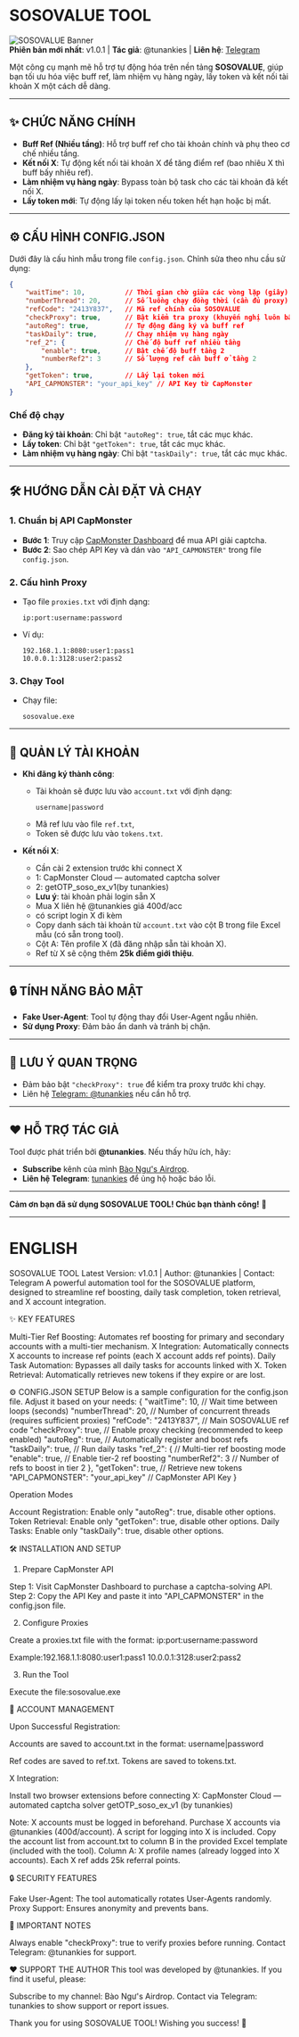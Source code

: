 

# SOSOVALUE TOOL

![SOSOVALUE Banner](https://img.shields.io/badge/SOSOVALUE-Tool-blueviolet?style=for-the-badge&logo=github)  
**Phiên bản mới nhất**: v1.0.1 | **Tác giả**: @tunankies | **Liên hệ**: [Telegram](https://web.telegram.org/k/#@tunankies)

Một công cụ mạnh mẽ hỗ trợ tự động hóa trên nền tảng **SOSOVALUE**, giúp bạn tối ưu hóa việc buff ref, làm nhiệm vụ hàng ngày, lấy token và kết nối tài khoản X một cách dễ dàng.

---

## ✨ CHỨC NĂNG CHÍNH

- **Buff Ref (Nhiều tầng)**: Hỗ trợ buff ref cho tài khoản chính và phụ theo cơ chế nhiều tầng.
- **Kết nối X**: Tự động kết nối tài khoản X để tăng điểm ref (bao nhiêu X thì buff bấy nhiêu ref).
- **Làm nhiệm vụ hàng ngày**: Bypass toàn bộ task cho các tài khoản đã kết nối X.
- **Lấy token mới**: Tự động lấy lại token nếu token hết hạn hoặc bị mất.

---

## ⚙️ CẤU HÌNH CONFIG.JSON

Dưới đây là cấu hình mẫu trong file `config.json`. Chỉnh sửa theo nhu cầu sử dụng:

```json
{
    "waitTime": 10,          // Thời gian chờ giữa các vòng lặp (giây)
    "numberThread": 20,      // Số luồng chạy đồng thời (cần đủ proxy)
    "refCode": "2413Y837",   // Mã ref chính của SOSOVALUE
    "checkProxy": true,      // Bật kiểm tra proxy (khuyến nghị luôn bật)
    "autoReg": true,         // Tự động đăng ký và buff ref
    "taskDaily": true,       // Chạy nhiệm vụ hàng ngày
    "ref_2": {               // Chế độ buff ref nhiều tầng
        "enable": true,      // Bật chế độ buff tầng 2
        "numberRef2": 3      // Số lượng ref cần buff ở tầng 2
    },
    "getToken": true,        // Lấy lại token mới
    "API_CAPMONSTER": "your_api_key" // API Key từ CapMonster
}
```

### Chế độ chạy
- **Đăng ký tài khoản**: Chỉ bật `"autoReg": true`, tắt các mục khác.
- **Lấy token**: Chỉ bật `"getToken": true`, tắt các mục khác.
- **Làm nhiệm vụ hàng ngày**: Chỉ bật `"taskDaily": true`, tắt các mục khác.

---

## 🛠️ HƯỚNG DẪN CÀI ĐẶT VÀ CHẠY

### 1. Chuẩn bị API CapMonster
- **Bước 1**: Truy cập [CapMonster Dashboard](https://capmonster.cloud/Dashboard) để mua API giải captcha.
- **Bước 2**: Sao chép API Key và dán vào `"API_CAPMONSTER"` trong file `config.json`.

### 2. Cấu hình Proxy
- Tạo file `proxies.txt` với định dạng:  
  ```
  ip:port:username:password
  ```
- Ví dụ:
  ```
  192.168.1.1:8080:user1:pass1
  10.0.0.1:3128:user2:pass2
  ```

### 3. Chạy Tool
- Chạy file:
  ```
  sosovalue.exe
  ```

---

## 📂 QUẢN LÝ TÀI KHOẢN

- **Khi đăng ký thành công**:
  - Tài khoản sẽ được lưu vào `account.txt` với định dạng:  
    ```
    username|password
    ```
  - Mã ref lưu vào file `ref.txt`,
  - Token sẽ được lưu vào `tokens.txt`.

- **Kết nối X**:
  - Cần cài 2 extension trước khi connect X
  - 1: CapMonster Cloud — automated captcha solver
  - 2: getOTP_soso_ex_v1(by tunankies)
  - **Lưu ý**: tài khoản phải login sẵn X
  - Mua X liên hệ @tunankies giá 400đ/acc
  - có script login X đi kèm
  - Copy danh sách tài khoản từ `account.txt` vào cột B trong file Excel mẫu (có sẵn trong tool).
  - Cột A: Tên profile X (đã đăng nhập sẵn tài khoản X).
  - Ref từ X sẽ cộng thêm **25k điểm giới thiệu**.

---

## 🔒 TÍNH NĂNG BẢO MẬT

- **Fake User-Agent**: Tool tự động thay đổi User-Agent ngẫu nhiên.
- **Sử dụng Proxy**: Đảm bảo ẩn danh và tránh bị chặn.

---

## 📝 LƯU Ý QUAN TRỌNG

- Đảm bảo bật `"checkProxy": true` để kiểm tra proxy trước khi chạy.
- Liên hệ [Telegram: @tunankies](https://web.telegram.org/k/#@tunankies) nếu cần hỗ trợ.

---

## ❤️ HỖ TRỢ TÁC GIẢ

Tool được phát triển bởi **@tunankies**. Nếu thấy hữu ích, hãy:
- **Subscribe** kênh của mình [Bào Ngư's Airdrop](https://t.me/airdrop_tool_for_everyone).
- **Liên hệ Telegram**: [tunankies](https://web.telegram.org/k/#@tunankies) để ủng hộ hoặc báo lỗi.

---

**Cảm ơn bạn đã sử dụng SOSOVALUE TOOL! Chúc bạn thành công!** 🚀

--- 


# ENGLISH
SOSOVALUE TOOL
Latest Version: v1.0.1 | Author: @tunankies | Contact: Telegram
A powerful automation tool for the SOSOVALUE platform, designed to streamline ref boosting, daily task completion, token retrieval, and X account integration.

✨ KEY FEATURES

Multi-Tier Ref Boosting: Automates ref boosting for primary and secondary accounts with a multi-tier mechanism.
X Integration: Automatically connects X accounts to increase ref points (each X account adds ref points).
Daily Task Automation: Bypasses all daily tasks for accounts linked with X.
Token Retrieval: Automatically retrieves new tokens if they expire or are lost.


⚙️ CONFIG.JSON SETUP
Below is a sample configuration for the config.json file. Adjust it based on your needs:
{
    "waitTime": 10,          // Wait time between loops (seconds)
    "numberThread": 20,      // Number of concurrent threads (requires sufficient proxies)
    "refCode": "2413Y837",   // Main SOSOVALUE ref code
    "checkProxy": true,      // Enable proxy checking (recommended to keep enabled)
    "autoReg": true,         // Automatically register and boost refs
    "taskDaily": true,       // Run daily tasks
    "ref_2": {               // Multi-tier ref boosting mode
        "enable": true,      // Enable tier-2 ref boosting
        "numberRef2": 3      // Number of refs to boost in tier 2
    },
    "getToken": true,        // Retrieve new tokens
    "API_CAPMONSTER": "your_api_key" // CapMonster API Key
}

Operation Modes

Account Registration: Enable only "autoReg": true, disable other options.
Token Retrieval: Enable only "getToken": true, disable other options.
Daily Tasks: Enable only "taskDaily": true, disable other options.


🛠️ INSTALLATION AND SETUP
1. Prepare CapMonster API

Step 1: Visit CapMonster Dashboard to purchase a captcha-solving API.
Step 2: Copy the API Key and paste it into "API_CAPMONSTER" in the config.json file.

2. Configure Proxies

Create a proxies.txt file with the format:  ip:port:username:password


Example:192.168.1.1:8080:user1:pass1
10.0.0.1:3128:user2:pass2



3. Run the Tool

Execute the file:sosovalue.exe




📂 ACCOUNT MANAGEMENT

Upon Successful Registration:

Accounts are saved to account.txt in the format:  username|password


Ref codes are saved to ref.txt.
Tokens are saved to tokens.txt.


X Integration:

Install two browser extensions before connecting X:
CapMonster Cloud — automated captcha solver
getOTP_soso_ex_v1 (by tunankies)


Note: X accounts must be logged in beforehand.
Purchase X accounts via @tunankies (400đ/account).
A script for logging into X is included.
Copy the account list from account.txt to column B in the provided Excel template (included with the tool).
Column A: X profile names (already logged into X accounts).
Each X ref adds 25k referral points.




🔒 SECURITY FEATURES

Fake User-Agent: The tool automatically rotates User-Agents randomly.
Proxy Support: Ensures anonymity and prevents bans.


📝 IMPORTANT NOTES

Always enable "checkProxy": true to verify proxies before running.
Contact Telegram: @tunankies for support.


❤️ SUPPORT THE AUTHOR
This tool was developed by @tunankies. If you find it useful, please:

Subscribe to my channel: Bào Ngư's Airdrop.
Contact via Telegram: tunankies to show support or report issues.


Thank you for using SOSOVALUE TOOL! Wishing you success! 🚀



